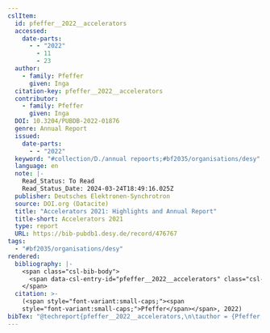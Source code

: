 ```yaml
---
cslItem:
  id: pfeffer__2022__accelerators
  accessed:
    date-parts:
      - - "2022"
        - 11
        - 23
  author:
    - family: Pfeffer
      given: Inga
  citation-key: pfeffer__2022__accelerators
  contributor:
    - family: Pfeffer
      given: Inga
  DOI: 10.3204/PUBDB-2022-01876
  genre: Annual Report
  issued:
    date-parts:
      - - "2022"
  keyword: "#collection/D./annual repoorts;#bf2035/organisations/desy"
  language: en
  note: |-
    Read_Status: To Read
    Read_Status_Date: 2024-03-24T18:49:16.025Z
  publisher: Deutsches Elektronen-Synchrotron
  source: DOI.org (Datacite)
  title: "Accelerators 2021: Highlights and Annual Report"
  title-short: Accelerators 2021
  type: report
  URL: https://bib-pubdb1.desy.de/record/476767
tags:
  - "#bf2035/organisations/desy"
rendered:
  bibliography: |-
    <span class="csl-bib-body">
      <span data-csl-entry-id="pfeffer__2022__accelerators" class="csl-entry"><span class='author-bib'>Pfeffer</span>. <span class='date-bib'>(2022)</span>. <span class='title'><i><b><span style="font-style:normal;">Accelerators 2021: Highlights and Annual Report</span></b></i></span> [Annual Report]. Deutsches Elektronen-Synchrotron. <span class='URL'><a href='https://doi.org/10.3204/PUBDB-2022-01876'>LINK</a></span></span>
    </span>
  citation: >-
    (<span style="font-variant:small-caps;"><span
    style="font-variant:small-caps;">Pfeffer</span></span>, 2022)
bibTex: "@techreport{pfeffer__2022__accelerators,\n\tauthor = {Pfeffer, Inga},\n\tdoi = {10.3204/PUBDB-2022-01876},\n\tyear = {2022},\n\tnote = {Read\\textunderscore{}Status: To Read\nRead\\textunderscore{}Status\\textunderscore{}Date: 2024-03-24T18:49:16.025Z},\n\tinstitution = {Deutsches Elektronen-Synchrotron},\n\ttitle = {Accelerators 2021: Highlights and {Annual} {Report}},\n\ttype = {Annual {Report}},\n\turl = {https://bib-pubdb1.desy.de/record/476767},\n}\n\n"
---
```


